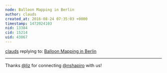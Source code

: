 ```yaml
---
node: Balloon Mapping in Berlin
author: clauds
created_at: 2016-08-24 07:35:03 +0000
timestamp: 1472024103
nid: 13384
cid: 15214
uid: 43867
---
```




[clauds](../profile/clauds) replying to: [Balloon Mapping in Berlin](../notes/clauds/08-22-2016/balloon-mapping-in-berlin)

----
Thanks [@liz](/profile/liz) for connecting [@nshapiro](/profile/nshapiro) with us!